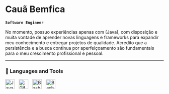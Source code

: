 #  Cauã Bemfica

**`Software Engineer`**

No momento, possuo experiências apenas com (Java), com disposição e muita vontade de aprender novas linguagens e frameworks para expandir meu conhecimento e entregar projetos de qualidade. Acredito que a persistência e a busca contínua por aperfeiçoamento são fundamentais para o meu crescimento profissional e pessoal.


---

### 🧰 Languages and Tools

<img align="left" alt="Java" width="30px" style="padding-right:10px;" src="https://cdn.jsdelivr.net/gh/devicons/devicon/icons/java/java-original.svg"/>
<img align="left" alt="Git" width="30px" style="padding-right:10px;" src="https://cdn.jsdelivr.net/gh/devicons/devicon/icons/git/git-original.svg" />
<img align="left" alt="Bash" width="30px" style="padding-right:10px;" src="https://cdn.jsdelivr.net/gh/devicons/devicon/icons/bash/bash-original.svg" />
<img align="left" alt="Bash" width="30px" style="padding-right:10px;" src="https://cdn.jsdelivr.net/gh/devicons/devicon@latest/icons/githubactions/githubactions-original.svg" />

<br />
